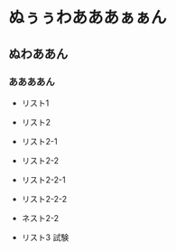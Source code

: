 # ぬぅぅわあああぁぁん
## ぬわああん
### ああああん
- リスト1

- リスト2

 - リスト2-1

 - リスト2-2

  - リスト2-2-1

  - リスト2-2-2

 - ネスト2-2

- リスト3
試験

